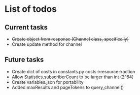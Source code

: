 # List of todos

## Current tasks

- ~~Create object from response (Channel class, specifically)~~
- Create update method for channel

## Future tasks

- Create dict of costs in constants.py costs->resource->action
- Allow Statistics.subscriberCount to be larger than int (2^64)
- Create variables.json for portability
- Added maxResults and pageTokens to query_channel()